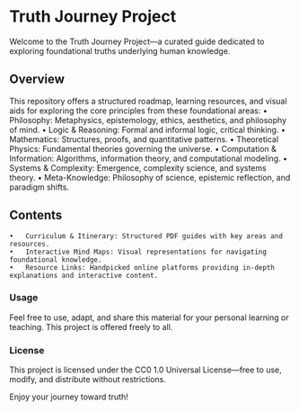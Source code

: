 # Truth Journey Project

Welcome to the Truth Journey Project—a curated guide dedicated to exploring foundational truths underlying human knowledge.

## Overview

This repository offers a structured roadmap, learning resources, and visual aids for exploring the core principles from these foundational areas:
	•	Philosophy: Metaphysics, epistemology, ethics, aesthetics, and philosophy of mind.
	•	Logic & Reasoning: Formal and informal logic, critical thinking.
	•	Mathematics: Structures, proofs, and quantitative patterns.
	•	Theoretical Physics: Fundamental theories governing the universe.
	•	Computation & Information: Algorithms, information theory, and computational modeling.
	•	Systems & Complexity: Emergence, complexity science, and systems theory.
	•	Meta-Knowledge: Philosophy of science, epistemic reflection, and paradigm shifts.

## Contents

	•	Curriculum & Itinerary: Structured PDF guides with key areas and resources.
	•	Interactive Mind Maps: Visual representations for navigating foundational knowledge.
	•	Resource Links: Handpicked online platforms providing in-depth explanations and interactive content.

### Usage

Feel free to use, adapt, and share this material for your personal learning or teaching. This project is offered freely to all.

### License

This project is licensed under the CC0 1.0 Universal License—free to use, modify, and distribute without restrictions.

Enjoy your journey toward truth!
